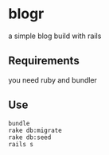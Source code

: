 # blogr
a simple blog build with rails

## Requirements
you need ruby and bundler

## Use
```
bundle
rake db:migrate
rake db:seed
rails s
```
